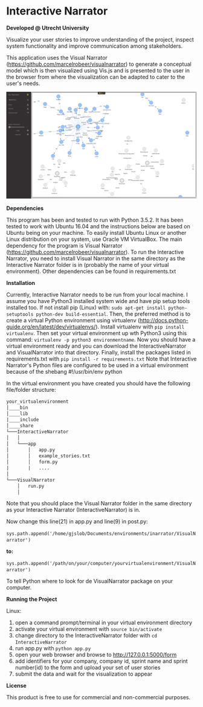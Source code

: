 # Interactive Narrator
**Developed @ Utrecht University**

Visualize your user stories to improve understanding of the project, inspect system functionality 
and improve communication among stakeholders.

This application uses the Visual Narrator (https://github.com/marcelrobeer/visualnarrator) to generate a conceptual model which is then
visualized using Vis.js and is presented to the user in the browser from where the visualization can be adapted to cater to the 
user's needs.

![alt tag](https://github.com/Gionimo/InteractiveNarrator/blob/master/Screenshot%20Interactive%20Narrator)

**Dependencies**

This program has been and tested to run with Python 3.5.2. It has been tested to work with Ubuntu 16.04 and the instructions below are based on Ubuntu being on your machine. 
To easily install Ubuntu Linux or another Linux distribution on your system, use Oracle VM VirtualBox. The main dependency for the program is Visual Narrator (https://github.com/marcelrobeer/visualnarrator). 
To run the Interactive Narrator, you need to install Visual Narrator in the same directory as the Interactive Narrator folder is in (probably the name of your virtual environment). Other dependencies can be found in requirements.txt

**Installation**

Currently, Interactive Narrator needs to be run from your local machine. I assume you have Python3 installed system wide and have pip setup tools installed too. 
If not install pip (Linux) with: `sudo apt-get install python-setuptools python-dev build-essential`. Then, the preferred method is to create a virtual Python environment using virtualenv 
(http://docs.python-guide.org/en/latest/dev/virtualenvs/). Install virtualenv with `pip install virtualenv`. Then set your virtual environment up wth Python3 using this command: `virtualenv -p python3 environmentname`. 
Now you should have a virtual environment ready and you can download the InteractiveNarrator and VisualNarrator into that directory. Finally, install the packages listed in requirements.txt with
`pip install -r requirements.txt`
Note that Interactive Narrator's Python files are configured to be used in a virtual environment because of the shebang #!/usr/bin/env python

In the virtual environment you have created you should have the following file/folder structure:

```
your_virtualenvironment
│____bin
│____lib  
|____include
│____share
└───InteractiveNarrator
│   │
│   └───app
│       │   app.py
│       │   example_stories.txt
│       │   form.py
|       |   ....
│   
└───VisualNarrator
    │   run.py
    │
```
Note that you should place the Visual Narrator folder in the same directory as your
Interactive Narrator (InteractiveNarrator) is in.

Now change this line(21) in app.py and line(9) in post.py:
   
   `sys.path.append('/home/gjslob/Documents/environments/inarrator/VisualNarrator')`

**to:**

   `sys.path.append('/path/on/your/computer/yourvirtualenvironment/VisualNarrator')`

To tell Python where to look for de VisualNarrator package on your computer.


**Running the Project**

Linux:

1. open a command prompt/terminal in your virtual environment directory
2. activate your virtual environment with `source bin/activate`
3. change directory to the InteractiveNarrator folder with `cd InteractiveNarrator`
4. run app.py with `python app.py`
5. open your web browser and browse to http://127.0.0.1:5000/form
6. add identifiers for your company, company id, sprint name and sprint number(id) to the form
   and upload your set of user stories
7. submit the data and wait for the visualization to appear


**License**

This product is free to use for commercial and non-commercial purposes.